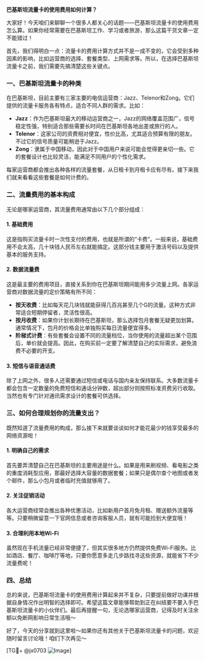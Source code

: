 **巴基斯坦流量卡的使用费用如何计算？**

大家好！今天咱们来聊聊一个很多人都关心的话题——巴基斯坦流量卡的使用费用怎么算。如果你经常需要在巴基斯坦工作、学习或者旅游，那么这篇干货文章一定不能错过！

首先，我们得明白一点：流量卡的费用计算方式并不是一成不变的，它会受到多种因素的影响，比如运营商的选择、套餐类型、上网需求等。所以，在选择巴基斯坦流量卡之前，我们需要先搞清楚这些关键点。

### 一、巴基斯坦流量卡的种类

在巴基斯坦，目前主要有三家主要的电信运营商：Jazz、Telenor和Zong。它们提供的流量卡服务各有特点，适合不同人群的需求。比如：

- **Jazz**：作为巴基斯坦最大的移动运营商之一，Jazz的网络覆盖范围广，信号稳定性强，特别适合那些需要长时间在巴基斯坦各地出差或旅行的人。
- **Telenor**：这家公司的资费相对便宜，性价比高，尤其适合预算有限的朋友。不过它的信号质量可能稍逊于Jazz。
- **Zong**：隶属于中国移动，因此对于中国用户来说可能会觉得更亲切一些。它的套餐设计也比较灵活，能满足不同用户的个性化需求。

每家运营商都会推出各种各样的流量套餐，从日租卡到月租卡应有尽有。接下来我们就来看看这些套餐是如何计费的。

### 二、流量费用的基本构成

无论是哪家运营商，其流量费用通常由以下几个部分组成：

#### 1. 基础费用
这是指购买流量卡时一次性支付的费用，也就是所谓的“卡费”。一般来说，基础费用不会太高，几十块钱人民币左右就能搞定。这部分钱主要用于激活号码以及提供基本的服务支持。

#### 2. 数据流量费
这是最主要的费用项目，直接关系到你在巴基斯坦期间能用多少流量上网。各家运营商对数据流量的定价策略有所不同：

- **按天收费**：比如每天花几块钱就能获得几百兆甚至几个G的流量。这种方式非常适合短期停留者，灵活性很高。
- **按月收费**：如果你计划长期待在巴基斯坦，那么选择包月套餐无疑更加划算。通常情况下，包月的价格会比单独购买每日流量便宜得多。
- **阶梯式计费**：有些套餐会设置不同的流量档位，当你使用的流量超出某个范围后，单价就会提高。因此，在购买前一定要了解清楚自己的实际需求，避免浪费不必要的开支。

#### 3. 短信与语音通话费
除了上网之外，很多人还需要通过短信或电话与国内亲友保持联系。大多数流量卡都会包含一定数量的免费短信和通话分钟数，超出部分则按照标准资费另行收取。当然也有专门针对通讯需求设计的套餐可供选择。

### 三、如何合理规划你的流量支出？

既然知道了流量费用的构成，那么接下来就要谈谈如何才能花最少的钱享受最多的网络资源啦！

#### 1. 明确自己的需求
首先要弄清楚自己在巴基斯坦的主要用途是什么。如果是用来刷视频、看电影之类的重度消耗型应用，那最好选择大容量的数据套餐；如果只是偶尔查个地图或者发个邮件，那么小包月或者临时充值就够用了。

#### 2. 关注促销活动
各大运营商经常会推出各种优惠活动，比如新用户首月免月租、赠送额外流量等等。只要稍微留意一下官网信息或者咨询客服人员，就有可能捡到大便宜哦！

#### 3. 合理利用本地Wi-Fi
虽然现在手机流量已经非常便捷了，但其实很多地方仍然提供免费Wi-Fi服务。比如酒店、餐厅、咖啡厅等地，只要你愿意多走几步路找寻这些资源，就能省下不少流量费呢！

### 四、总结

总的来说，巴基斯坦流量卡的使用费用计算起来并不复杂，只要提前做好功课并根据自身情况作出明智的选择即可。希望这篇文章能够帮助到正在纠结要不要入手巴基斯坦流量卡的小伙伴们。最后再提醒一句，无论选哪家运营商，记得及时关注余额以免断网影响日常生活哦～

好了，今天的分享就到这里啦～如果你还有其他关于巴基斯坦流量卡的问题，欢迎随时留言讨论哦！咱们下次再见～

[TG💪+ @jx0703 ![Image](https://github.com/user-attachments/assets/dbca1d08-cadb-493c-b0ec-ad6f7a83f270)]